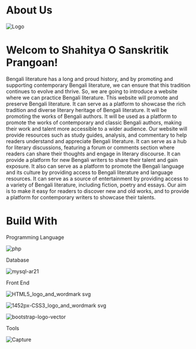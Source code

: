 # About Us
![Logo](https://github.com/jubery-jahan/Bengali-literary-website/assets/76787670/67ce5557-7080-4433-b350-40ba2ec200d3)
# Welcom to Shahitya O Sanskritik Prangoan!
 Bengali literature has a long and proud history, and by promoting and supporting contemporary Bengali literature, we can ensure that this tradition continues to evolve and thrive. So, we are going to introduce a website where we can practice Bengali literature.
This website will promote and preserve Bengali literature. It can serve as a platform to showcase the rich tradition and diverse literary heritage of Bengali literature. It will be promoting the works of Bengali authors. It will be used as a platform to promote the works of contemporary and classic Bengali authors, making their work and talent more accessible to a wider audience. Our website will provide resources such as study guides, analysis, and commentary to help readers understand and appreciate Bengali literature. It can serve as a hub for literary discussions, featuring a forum or comments section where readers can share their thoughts and engage in literary discourse. It can provide a platform for new Bengali writers to share their talent and gain exposure. It also can serve as a platform to promote the Bengali language and its culture by providing access to Bengali literature and language resources. It can serve as a source of entertainment by providing access to a variety of Bengali literature, including fiction, poetry and essays. Our aim is to make it easy for readers to discover new and old works, and to provide a platform for contemporary writers to showcase their talents.
# Build With
Programming Language

![php](https://github.com/jubery-jahan/Bengali-literary-website/assets/76787670/bfbb0a58-a894-4692-b74d-f8bf5316af67)


Database

![mysql-ar21](https://github.com/jubery-jahan/Bengali-literary-website/assets/76787670/30164667-00ce-44d1-b769-129ed8206892)


Front End

![HTML5_logo_and_wordmark svg](https://github.com/jubery-jahan/Bengali-literary-website/assets/76787670/40d1b669-13b3-4b76-8f09-a99d38244ff1)

![1452px-CSS3_logo_and_wordmark svg](https://github.com/jubery-jahan/Bengali-literary-website/assets/76787670/ab04cfb5-2108-4822-a5db-c1dd9ebe7e80)

![bootstrap-logo-vector](https://github.com/jubery-jahan/Bengali-literary-website/assets/76787670/2bda34bc-53c1-436c-b8f0-915634832917)


Tools

![Capture](https://github.com/jubery-jahan/Bengali-literary-website/assets/76787670/40f39d66-8694-46f2-b17c-1cc2960155cf)





